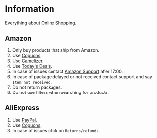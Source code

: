 # Information

Everything about Online Shopping.

## Amazon

1. Only buy products that ship from Amazon.
1. Use [Copuons](https://github.com/ByKsTv/Everything/tree/main/Websites#coupons).
1. Use [Camelizer](https://camelcamelcamel.com/camelizer).
1. Use [Today's Deals](https://www.amazon.com/gp/goldbox).
1. In case of issues contact [Amazon Support](https://www.amazon.com/hz/contact-us/foresight/hubgateway) after 17:00.
1. In case of package delayed or not received contact support and say `Item not received`.
1. Do not return packages.
1. Do not use filters when searching for products.

## AliExpress

1. Use [PayPal](https://www.paypal.com/).
1. Use [Copuons](https://github.com/ByKsTv/Everything/tree/main/Websites#coupons).
1. In case of issues click on `Returns/refunds`.
